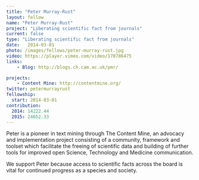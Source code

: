 ```yaml
---
title: "Peter Murray-Rust"
layout: fellow
name: "Peter Murray-Rust"
project: "Liberating scientific fact from journals"
current: false
type: "Liberating scientific fact from journals"
date:   2014-03-01
photo: /images/fellows/peter-murray-rust.jpg
video: https://player.vimeo.com/video/170786475
links:
    - Blog: http://blogs.ch.cam.ac.uk/pmr/

projects:
    - Content Mine: http://contentmine.org/
twitter: petermurrayrust
fellowship:
  start: 2014-03-01
contribution:
  2014: 14222.44
  2015: 24652.33
---
```


Peter is a pioneer in text mining through The Content Mine, an advocacy and implementation project consisting of a community, framework and toolset which facilitate the freeing of scientific data and building of further tools for improved open Science, Technology and Medicine communication.

We support Peter because access to scientific facts across the board is vital for continued progress as a species and society.
